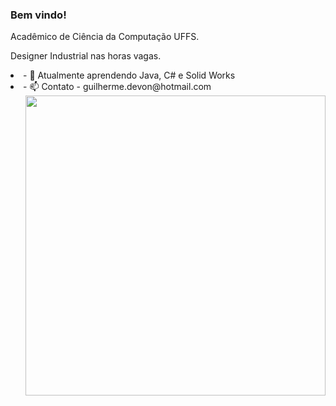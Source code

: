 ### Bem vindo! 
<p>Acadêmico de Ciência da Computação UFFS.            
</p>
<p>
Designer Industrial nas horas vagas.
</p>
<li>- 🌱 Atualmente aprendendo Java, C# e Solid Works</li>
<li>- 📫 Contato - guilherme.devon@hotmail.com</li>

<img align="right" src="https://user-images.githubusercontent.com/49656211/94379267-9028f680-0105-11eb-8155-98eaeae8886e.gif" width="480" />




<!--
**SWE3T/SWE3T** is a ✨ _special_ ✨ repository because its `README.md` (this file) appears on your GitHub profile.

Here are some ideas to get you started:

- 🔭 I’m currently working on ...
- 🌱 I’m currently learning ...
- 👯 I’m looking to collaborate on ...
- 🤔 I’m looking for help with ...
- 💬 Ask me about ...
- 📫 How to reach me: ...
- 😄 Pronouns: ...
- ⚡ Fun fact: ...
-->
